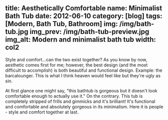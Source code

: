 title: Aesthetically Comfortable
name: Minimalist Bath Tub
date: 2012-06-10
category: [blog]
tags: [Modern, Bath Tub, Bathroom]
img: /img/bath-tub.jpg
img_prev: /img/bath-tub-preview.jpg
img_alt: Modern and minimalist bath tub
width: col2
---
Style and comfort...can the two exist together?  As you know by now, aesthetic comes first for me; however, the best design (and the most difficult to accomplish) is both beautiful and functional design.  Example: the barcalounger.  This is what I think heaven would feel like but they're ugly as sin.

At first glance one might say, "this bathtub is gorgeous but it doesn't look comfortable enough to actually use it."  On the contrary.  This tub is completely stripped of frills and gimmicks and it's brilliant!  It's functional and comfortable and absolutely <span class="standout">gorgeous in its minimalism</span>.  Here it is people - style and comfort together at last.
